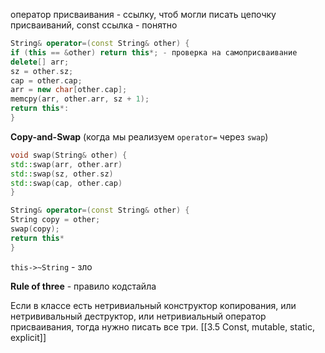 оператор присваивания - ссылку, чтоб могли писать цепочку присваиваний, const ссылка - понятно
```cpp
String& operator=(const String& other) {
if (this == &other) return this*; - проверка на самоприсваивание
delete[] arr;
sz = other.sz;
cap = other.cap;
arr = new char[other.cap];
memcpy(arr, other.arr, sz + 1);
return this*:
}
```
**Copy-and-Swap** (когда мы реализуем `operator=` через `swap`)
```cpp
void swap(String& other) {
std::swap(arr, other.arr)
std::swap(sz, other.sz)
std::swap(cap, other.cap)
}

String& operator=(const String& other) {
String copy = other;
swap(copy);
return this*
}
```
`this->~String` - зло

**Rule of three** - правило кодстайла

Если в классе есть нетривиальный конструктор копирования, или нетрививальный деструктор, или нетривиальный оператор присваивания, тогда нужно писать все три.
[[3.5 Const, mutable, static, explicit]]
